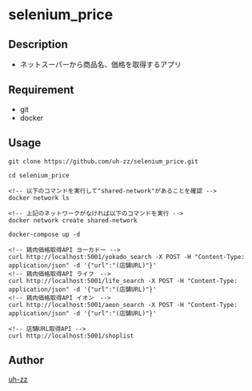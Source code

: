 selenium_price
====

## Description
- ネットスーパーから商品名、価格を取得するアプリ

## Requirement
- git
- docker

## Usage

```
git clone https://github.com/uh-zz/selenium_price.git

cd selenium_price

<!-- 以下のコマンドを実行して"shared-network"があることを確認 -->
docker network ls

<!-- 上記のネットワークがなければ以下のコマンドを実行 -->
docker network create shared-network

docker-compose up -d

<!-- 鶏肉価格取得API ヨーカドー -->
curl http://localhost:5001/yokado_search -X POST -H "Content-Type: application/json" -d '{"url":"(店舗URL)"}'
<!-- 鶏肉価格取得API ライフ　-->
curl http://localhost:5001/life_search -X POST -H "Content-Type: application/json" -d '{"url":"(店舗URL)"}'
<!-- 鶏肉価格取得API イオン　-->
curl http://localhost:5001/aeon_search -X POST -H "Content-Type: application/json" -d '{"url":"(店舗URL)"}'

<!-- 店舗URL取得API -->
curl http://localhost:5001/shoplist

```

## Author

[uh-zz](https://github.com/uh-zz)
